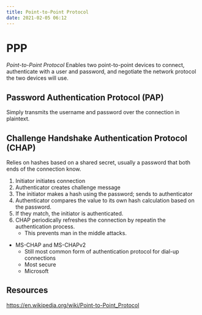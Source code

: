 ```yaml
---
title: Point-to-Point Protocol
date: 2021-02-05 06:12
---
```


# PPP
_Point-to-Point Protocol_
Enables two point-to-point devices to connect, authenticate with a user and
password, and negotiate the network protocol the two devices will use.

## Password Authentication Protocol (PAP)
Simply transmits the username and password over the connection in plaintext.

## Challenge Handshake Authentication Protocol (CHAP)
Relies on hashes based on a shared secret, usually a password that both ends of
the connection know. 
1. Initiator initiates connection
2. Authenticator creates challenge message
3. The initiator makes a hash using the password; sends to authenticator
4. Authenticator compares the value to its own hash calculation based on the
	 password.
5. If they match, the initiator is authenticated.
6. CHAP periodically refreshes the connection by repeatin the authentication
	 process. 
	 + This prevents man in the middle attacks.

* MS-CHAP and MS-CHAPv2
	- Still most common form of authentication protocol for dial-up connections
	- Most secure
	- Microsoft

## Resources

https://en.wikipedia.org/wiki/Point-to-Point_Protocol
